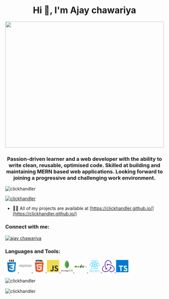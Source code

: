 <h1 align="center">Hi 👋, I'm Ajay chawariya</h1>

<div align="centre">
  <img src="https://media.giphy.com/media/dWesBcTLavkZuG35MI/giphy.gif" width="100%" height="400"/>
</div>
<h3 align="center">Passion-driven learner and a web developer with the ability to write clean, reusable, optimised code. Skilled at building and maintaining MERN based web applications. Looking forward to joining a progressive and challenging work environment.</h3>

<p align="left"> <img src="https://komarev.com/ghpvc/?username=clickhandler&label=Profile%20views&color=0e75b6&style=flat" alt="clickhandler" /> </p>

<p align="left"> <a href="https://github.com/ryo-ma/github-profile-trophy"><img src="https://github-profile-trophy.vercel.app/?username=clickhandler" alt="clickhandler" /></a> </p>

- 👨‍💻 All of my projects are available at [https://clickhandler.github.io/](https://clickhandler.github.io/)

<h3 align="left">Connect with me:</h3>
<p align="left">
<a href="https://linkedin.com/in/ajay chawariya" target="blank"><img align="center" src="https://raw.githubusercontent.com/rahuldkjain/github-profile-readme-generator/master/src/images/icons/Social/linked-in-alt.svg" alt="ajay chawariya" height="30" width="40" /></a>
</p>

<h3 align="left">Languages and Tools:</h3>
<p align="left"> <a href="https://www.w3schools.com/css/" target="_blank" rel="noreferrer"> <img src="https://raw.githubusercontent.com/devicons/devicon/master/icons/css3/css3-original-wordmark.svg" alt="css3" width="40" height="40"/> </a> <a href="https://expressjs.com" target="_blank" rel="noreferrer"> <img src="https://raw.githubusercontent.com/devicons/devicon/master/icons/express/express-original-wordmark.svg" alt="express" width="40" height="40"/> </a> <a href="https://www.w3.org/html/" target="_blank" rel="noreferrer"> <img src="https://raw.githubusercontent.com/devicons/devicon/master/icons/html5/html5-original-wordmark.svg" alt="html5" width="40" height="40"/> </a> <a href="https://developer.mozilla.org/en-US/docs/Web/JavaScript" target="_blank" rel="noreferrer"> <img src="https://raw.githubusercontent.com/devicons/devicon/master/icons/javascript/javascript-original.svg" alt="javascript" width="40" height="40"/> </a> <a href="https://www.mongodb.com/" target="_blank" rel="noreferrer"> <img src="https://raw.githubusercontent.com/devicons/devicon/master/icons/mongodb/mongodb-original-wordmark.svg" alt="mongodb" width="40" height="40"/> </a> <a href="https://nodejs.org" target="_blank" rel="noreferrer"> <img src="https://raw.githubusercontent.com/devicons/devicon/master/icons/nodejs/nodejs-original-wordmark.svg" alt="nodejs" width="40" height="40"/> </a> <a href="https://reactjs.org/" target="_blank" rel="noreferrer"> <img src="https://raw.githubusercontent.com/devicons/devicon/master/icons/react/react-original-wordmark.svg" alt="react" width="40" height="40"/> </a> <a href="https://redux.js.org" target="_blank" rel="noreferrer"> <img src="https://raw.githubusercontent.com/devicons/devicon/master/icons/redux/redux-original.svg" alt="redux" width="40" height="40"/> </a> <a href="https://www.typescriptlang.org/" target="_blank" rel="noreferrer"> <img src="https://raw.githubusercontent.com/devicons/devicon/master/icons/typescript/typescript-original.svg" alt="typescript" width="40" height="40"/> </a> </p>

<p><img align="center" src="https://github-readme-stats.vercel.app/api/top-langs?username=clickhandler&show_icons=true&locale=en&layout=compact" alt="clickhandler" /></p>

<p><img align="center" src="https://github-readme-streak-stats.herokuapp.com/?user=clickhandler&" alt="clickhandler" /></p>
